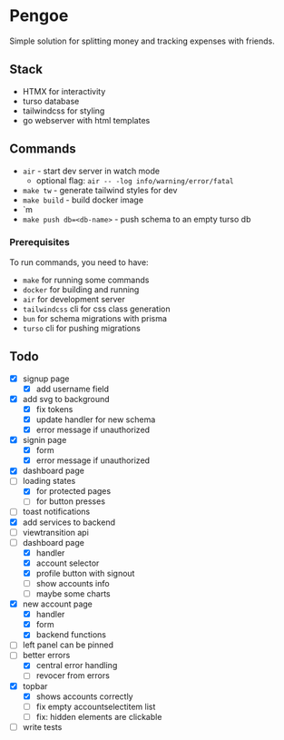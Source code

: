 # Pengoe

Simple solution for splitting money and tracking expenses with friends.

## Stack

- HTMX for interactivity
- turso database
- tailwindcss for styling
- go webserver with html templates

## Commands

- `air` - start dev server in watch mode
  - optional flag: `air -- -log info/warning/error/fatal`
- `make tw` - generate tailwind styles for dev
- `make build` - build docker image
- `m
- `make push db=<db-name>` - push schema to an empty turso db

### Prerequisites

To run commands, you need to have:

- `make` for running some commands
- `docker` for building and running
- `air` for development server
- `tailwindcss` cli for css class generation
- `bun` for schema migrations with prisma
- `turso` cli for pushing migrations

## Todo

- [x] signup page
  - [x] add username field
- [x] add svg to background
  - [x] fix tokens
  - [x] update handler for new schema
  - [x] error message if unauthorized
- [x] signin page
  - [x] form
  - [x] error message if unauthorized
- [x] dashboard page
- [ ] loading states
  - [x] for protected pages
  - [ ] for button presses
- [ ] toast notifications
- [x] add services to backend
- [ ] viewtransition api
- [ ] dashboard page
  - [x] handler
  - [x] account selector
  - [x] profile button with signout
  - [ ] show accounts info
  - [ ] maybe some charts
- [x] new account page
  - [x] handler
  - [x] form
  - [x] backend functions
- [ ] left panel can be pinned
- [ ] better errors
  - [x] central error handling
  - [ ] revocer from errors
- [x] topbar 
  - [x] shows accounts correctly
  - [ ] fix empty accountselectitem list 
  - [ ] fix: hidden elements are clickable
- [ ] write tests
